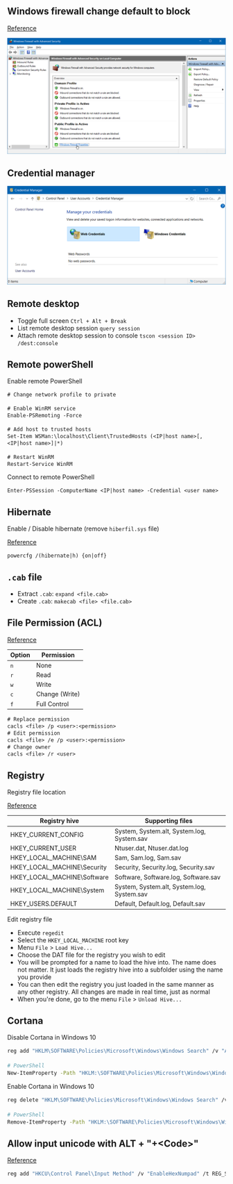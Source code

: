## Windows firewall change default to block
[Reference](https://www.howtogeek.com/112564/how-to-create-advanced-firewall-rules-in-the-windows-firewall/)

![Windows Firewall](img/windows-firewall.png)

## Credential manager
![Credential Manager](img/windows-credential-manager.png)

## Remote desktop
- Toggle full screen `Ctrl + Alt + Break`
- List remote desktop session `query session`
- Attach remote desktop session to console `tscon <session ID> /dest:console`

## Remote powerShell
Enable remote PowerShell
```
# Change network profile to private

# Enable WinRM service
Enable-PSRemoting -Force

# Add host to trusted hosts
Set-Item WSMan:\localhost\Client\TrustedHosts (<IP|host name>[,<IP|host name>]|*)

# Restart WinRM
Restart-Service WinRM
```

Connect to remote PowerShell
```
Enter-PSSession -ComputerName <IP|host name> -Credential <user name>
```

## Hibernate
Enable / Disable hibernate (remove `hiberfil.sys` file)

[Reference](https://support.microsoft.com/en-us/help/920730/how-to-disable-and-re-enable-hibernation-on-a-computer-that-is-running)
```
powercfg /(hibernate|h) {on|off}
```

## `.cab` file
- Extract `.cab`: `expand <file.cab>`
- Create `.cab`: `makecab <file> <file.cab>`

## File Permission (ACL)
[Reference](http://technet.microsoft.com/en-us/library/bb490872.aspx)

| Option | Permission |
| --- | --- |
| `n` | None |
| `r` | Read |
| `w` | Write |
| `c` | Change (Write) |
| `f` | Full Control |

```
# Replace permission
cacls <file> /p <user>:<permission>
# Edit permission
cacls <file> /e /p <user>:<permission>
# Change owner
cacls <file> /r <user>
```

## Registry
Registry file location

[Reference](http://msdn.microsoft.com/en-us/library/ms724877%28v=vs.85%29.aspx)

| Registry hive | Supporting files |
| --- | --- |
| HKEY_CURRENT_CONFIG | System, System.alt, System.log, System.sav |
| HKEY_CURRENT_USER | Ntuser.dat, Ntuser.dat.log |
| HKEY_LOCAL_MACHINE\SAM | Sam, Sam.log, Sam.sav |
| HKEY_LOCAL_MACHINE\Security | Security, Security.log, Security.sav |
| HKEY_LOCAL_MACHINE\Software | Software, Software.log, Software.sav |
| HKEY_LOCAL_MACHINE\System | System, System.alt, System.log, System.sav |
| HKEY_USERS\.DEFAULT | Default, Default.log, Default.sav |

Edit registry file
- Execute `regedit`
- Select the `HKEY_LOCAL_MACHINE` root key
- Menu `File` > `Load Hive...`
- Choose the DAT file for the registry you wish to edit
- You will be prompted for a name to load the hive into. The name does not matter. It just loads the registry hive into a subfolder using the name you provide
- You can then edit the registry you just loaded in the same manner as any other registry. All changes are made in real time, just as normal
- When you're done, go to the menu `File` > `Unload Hive...`

## Cortana
Disable Cortana in Windows 10
```sh
reg add "HKLM\SOFTWARE\Policies\Microsoft\Windows\Windows Search" /v "AllowCortana" /t REG_DWORD /d 0 /f

# PowerShell
New-ItemProperty -Path "HKLM:\SOFTWARE\Policies\Microsoft\Windows\Windows Search" -Name "AllowCortana" -PropertyType DWord -Value 0 -Force
```

Enable Cortana in Windows 10
```sh
reg delete "HKLM\SOFTWARE\Policies\Microsoft\Windows\Windows Search" /v "AllowCortana" /f

# PowerShell
Remove-ItemProperty -Path "HKLM:\SOFTWARE\Policies\Microsoft\Windows\Windows Search" -Name "AllowCortana"
```

## Allow input unicode with ALT + "+\<Code\>"
[Reference](http://www.fileformat.info/tip/microsoft/enter_unicode.htm)
```sh
reg add "HKCU\Control Panel\Input Method" /v "EnableHexNumpad" /t REG_SZ /d 1 /f
```
